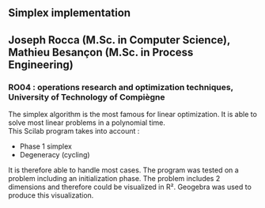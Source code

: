 ## Simplex implementation
## Joseph Rocca (M.Sc. in Computer Science), Mathieu Besançon (M.Sc. in Process Engineering) 
### RO04 : operations research and optimization techniques, University of Technology of Compiègne
  
The simplex algorithm is the most famous for linear optimization. It is able to solve most linear problems in a polynomial time.   
This Scilab program takes into account :  
- Phase 1 simplex
- Degeneracy (cycling)  
   
It is therefore able to handle most cases. The program was tested on a problem including an initialization phase.
The problem includes 2 dimensions and therefore could be visualized in R². Geogebra was used to produce this visualization.


